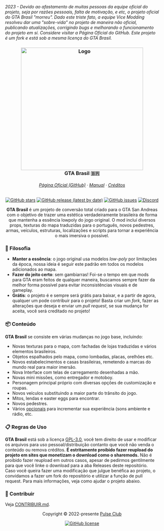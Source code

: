 </i>
<i align="center">
2023 - Devido ao afastamento de muitas pessoas da equipe oficial do projeto, seja por razões pessoais, falta de motivação, e etc, o projeto oficial do GTA Brasil "morreu". 
Dado este triste fato, a equipe Vice Modding resolveu dar uma "sobre-vida" no projeto de maneira não oficial, publicando atualizações, corrigindo bugs e melhorando o funcionamento do projeto em sí. 
Considere visitar a Página Oficial do GitHub. Este projeto é um fork e está sob a mesma licença do GTA Brasil.
</i>
<h3 align="center">
	<img src="https://user-images.githubusercontent.com/106138998/173198102-d3df4752-456f-40b1-ac1f-0ba212f6e848.png" width="400" alt="Logo"/><br/>
	GTA Brasil 🇧🇷
</h3>
<h6 align="center">
  <a href="https://github.com/pulse-club/gta-brasil/tree/main">Página Oficial (GitHub)</a>
  ·
  <a href="https://github.com/Pulse-Club/GTA-Brasil/blob/main/MANUAL.md">Manual</a>
  ·
  <a href="https://github.com/Pulse-Club/GTA-Brasil/blob/main/CREDITOS.md">Créditos</a>
</h6>
<p align="center">
<a href="https://github.com/Vice-Modding/gta-brasil/stargazers"><img alt="GitHub stars" src="https://img.shields.io/github/stars/Vice-Modding/gta-brasil?style=for-the-badge&logo=starship&color=C9CBFF&logoColor=D9E0EE&labelColor=302D41"></a>
</a>
<a href="https://github.com/Vice-Modding/gta-brasil/releases/latest"><img alt="GitHub release (latest by date)" src="https://img.shields.io/github/v/release/Vice-Modding/gta-brasil?style=for-the-badge&logo=github&color=F2CDCD&logoColor=D9E0EE&labelColor=302D41"></a>
<a href="https://github.com/Vice-Modding/gta-brasil/issues"><img alt="GitHub issues" src="https://img.shields.io/github/issues/Vice-Modding/gta-brasil?style=for-the-badge&logo=gitbook&color=B5E8E0&logoColor=D9E0EE&labelColor=302D41"></a>
<a href="https://discord.gg/Q4z9wGAShj"><img alt="Discord" src="https://img.shields.io/discord/978383675756515368?style=for-the-badge&logo=discord&color=DDB6F2&logoColor=D9E0EE&labelColor=302D41"></a>
</p>
<p align="center">
<b>GTA Brasil</b> é um projeto de conversão total criado para o GTA San Andreas com o objetivo de trazer uma estética verdadeiramente brasileira de forma que mantenha a essência lowpoly do jogo original. O mod incluí diversos props, texturas do mapa traduzidas para o português, novos pedestres, armas, veículos, estruturas, localizações e scripts para tornar a experiência o mais imersiva o possível.
</p>

### 🧠 Filosofia
-   **Manter a essência**: o jogo original usa modelos *low-poly* por limitações da época, nossa ideia é seguir este padrão em todos os modelos adicionados ao mapa.
-   **Fazer do jeito certo**: sem gambiarras! Foi-se o tempo em que mods para GTA eram feitos de qualquer maneira, buscamos sempre fazer da melhor forma possível para evitar inconsistências visuais e de gameplay.
-   **Grátis**: o projeto é e sempre será grátis para baixar, e a partir de agora, qualquer um pode contribuir para o projeto! Basta criar um *fork*, fazer as alterações que deseja e enviar um *pull request*, se sua mudança for aceita, você será creditado no projeto!

### 📦 Conteúdo

**GTA Brasil** se consiste em várias mudanças no jogo base, incluindo:
* Novas texturas para o mapa, com fachadas de lojas traduzidas e vários elementos brasileiros.
* Objetos espalhados pelo mapa, como lombadas, placas, orelhões etc.
* Novos estabelecimentos e casas brasileiras, remetendo a marcas do mundo real para maior imersão.
* Nova Interface com telas de carregamento desenhadas a mão.
* Novas mini missões, como entregador e motoboy.
* Personagem principal próprio com diversas opções de customização e roupas.
* Novos veículos substituindo a maior parte do trânsito do jogo.
* Mitos, lendas e easter eggs para encontrar.
* Novos pedestres.
* Vários [opcionais](https://tcgtabrasil.wixsite.com/tcgtabrasil/downloads) para incrementar sua experiência (sons ambiente e rádio, etc.

### 📋 Regras de Uso

**GTA Brasil** está sob a licença [GPL-3.0](https://github.com/Pulse-Club/GTA-Brasil/blob/main/LICENSE), você tem direito de usar e modificar os arquivos para uso pessoal/distribuição contanto que você não venda o conteúdo ou remova créditos. **É estritamente proibido fazer reupload do projeto em sites que monetizam o download como o sharemods.** Não é proibido fazer reupload em outros casos, apesar de pedirmos gentilmente para que você linke o download para a aba Releases deste repositório. Caso você queira fazer uma modificação que julgue benéfica ao projeto, o convidamos a fazer um fork do repositório e utilizar a função de pull request. Para mais informações, veja como ajudar o projeto abaixo.

### 👐 Contribuir

Veja [CONTRIBUIR.md](https://github.com/Pulse-Club/GTA-Brasil/blob/main/CONTRIBUIR.md).

<p align="center">Copyright &copy; 2022-presente <a href="https://pulseclub.net/" target="_blank">Pulse Club</a>
<p align="center"><a href="https://github.com/Pulse-Club/GTA-Brasil/blob/main/LICENSE"><img alt="GitHub license" src="https://img.shields.io/github/license/Pulse-Club/GTA-Brasil?style=for-the-badge"></a>
